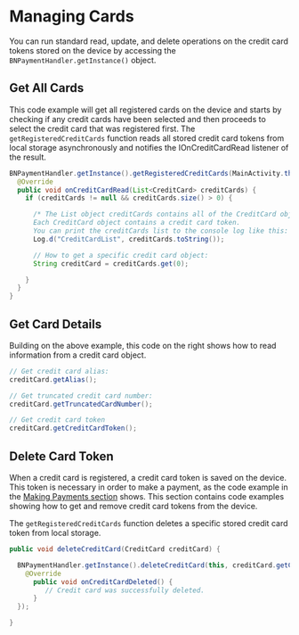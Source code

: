 # Managing Cards

You can run standard read, update, and delete operations on the credit card tokens stored on the device by accessing the `BNPaymentHandler.getInstance()` object.

## Get All Cards

This code example will get all registered cards on the device and starts by checking if any credit cards have been selected and then proceeds to select the credit card that was registered first. The `getRegisteredCreditCards` function reads all stored credit card tokens from local storage asynchronously and notifies the IOnCreditCardRead listener of the result.

```java
BNPaymentHandler.getInstance().getRegisteredCreditCards(MainActivity.this, new CreditCardManager.IOnCreditCardRead() {
  @Override
  public void onCreditCardRead(List<CreditCard> creditCards) {
    if (creditCards != null && creditCards.size() > 0) {

      /* The List object creditCards contains all of the CreditCard objects that have been stored on the device.
      Each CreditCard object contains a credit card token.
      You can print the creditCards list to the console log like this: */
      Log.d("CreditCardList", creditCards.toString());

      // How to get a specific credit card object:
      String creditCard = creditCards.get(0);

    }
  }
}
```

## Get Card Details

Building on the above example, this code on the right shows how to read information from a credit card object.

```java
// Get credit card alias:
creditCard.getAlias();

// Get truncated credit card number:
creditCard.getTruncatedCardNumber();

// Get credit card token
creditCard.getCreditCardToken();
```

## Delete Card Token

When a credit card is registered, a credit card token is saved on the device. This token is necessary in order to make a payment, as the code example in the [Making Payments section](./making-payments) shows. This section contains code examples showing how to get and remove credit card tokens from the device.

The `getRegisteredCreditCards` function deletes a specific stored credit card token from local storage.

```java
public void deleteCreditCard(CreditCard creditCard) {

  BNPaymentHandler.getInstance().deleteCreditCard(this, creditCard.getCreditCardToken(), new IOnCreditCardDeleted() {
    @Override
      public void onCreditCardDeleted() {
         // Credit card was successfully deleted.
      }
  });

}
```
